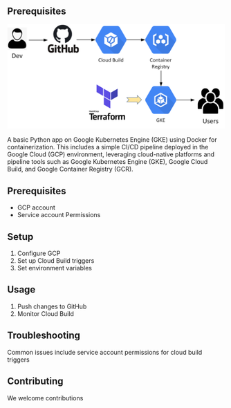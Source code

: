 ## Prerequisites
![Architecture Diagram](diagram.jpg)

A basic Python app on Google Kubernetes Engine (GKE) using Docker for containerization.
This includes a simple CI/CD pipeline deployed in the Google Cloud (GCP) environment, leveraging cloud-native platforms and pipeline tools such as Google Kubernetes Engine (GKE), Google Cloud Build, and Google Container Registry (GCR).

## Prerequisites
- GCP account
- Service account Permissions

## Setup
1. Configure GCP
2. Set up Cloud Build triggers
3. Set environment variables

## Usage
1. Push changes to GitHub
2. Monitor Cloud Build

## Troubleshooting
Common issues include service account permissions for cloud build triggers

## Contributing
We welcome contributions
